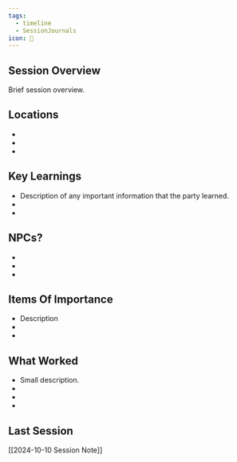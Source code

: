 ```yaml
---
tags:
  - timeline
  - SessionJournals
icon: 📓
---
```



## Session Overview 
 
Brief session overview.






## Locations 
- 
- 
- 


## Key Learnings

- Description of any important information that the party learned.
- 
- 
 
## NPCs?
 
- 
- 
- 
 
## Items Of Importance
 
- Description
- 
- 

## What Worked 
 
- Small description.
- 
- 
- 

## Last Session





[[2024-10-10 Session Note]]




